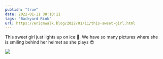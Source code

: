 ```yaml
---
publish: "true"
date: 2022-01-11 08:10:11
tags: "Backyard Rink"
url: https://ericmwalk.blog/2022/01/11/this-sweet-girl.html
---
```


This sweet girl just lights up on ice 🏒. We have so many pictures where she is smiling behind her helmet as she plays 😍

![](https://ericmwalk.blog/uploads/2022/cea255fbef.jpg)